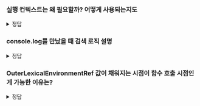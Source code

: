 ### 실행 컨텍스트는 왜 필요할까? 어떻게 사용되는지도 

<details>
<summary>정답</summary>

코드가 실행되려면,
1. 선언에 의해 만들어진 식별자(변수, 함수, 클래스 등)를 스코프를 구분하여 등록하고, 상태 변화를 지속적으로 관리할 수 있어야 한다. 
2. 스코프 체인을 형성해야 한다. 즉, 스코프 체인을 통해 상위 스코프의 식별자를 검색할 수 있어야 한다.
3. 현재 실행중인 코드의 실행 순서를 변경할 수 있어야 하고, 되돌아갈 수 있어야 한다. (함수 호출에 의한 실행 순서 변경)

그래서 실행컨텍스트는 소스코드를 실행하는 데 필요한 환경을 제공하고, 실행 결과를 실제로 관리하는 영역

1. 식별자를 등록하고 관리하는 스코프
2. 코드 실행 순서 관리를 구현한 내부 메커니즘

식별자와 스코프는 렉시컬 환경(Lexical Environment)으로 관리하고, 코드 실행 순서는 실행 컨텍스트 스택으로 관리한다.

</details>

### console.log를 만났을 때 검색 로직 설명

<details>
<summary>정답</summary>

식별자인 console을 스코프 체인을 통해 검색한다.       
log 프로퍼티를 프로포타입 체인을 통해 검색한다. 

</details>

### OuterLexicalEnvironmentRef 값이 채워지는 시점이 함수 호출 시점인게 가능한 이유는? 

<details>
<summary>정답</summary>

함수를 어디서 호출했는지가 아니라 어디에 정의했는지에 따라 상위 스코프를 결정한다. (= 렉시컬 스코프)    
함수는 자신이 정의된 스코프인 상위 스코프를 기억한다.    

OuterLexicalEnvironmentRef에 값이 채워지는 시점은 함수가 호출될 때 함수 내용이 평가되면서인데      
함수 정의(선언)했을 때 스코프를 기억할 수 있는 이유는 함수 객체의 내부 슬롯 [[Environment]]에      
자신이 생성되었을 때 현재 실행중인 실행 컨텍스트 (함수의 상위 스코프)의 렉시컬 환경을 저장해놓기 때문    

</details>


